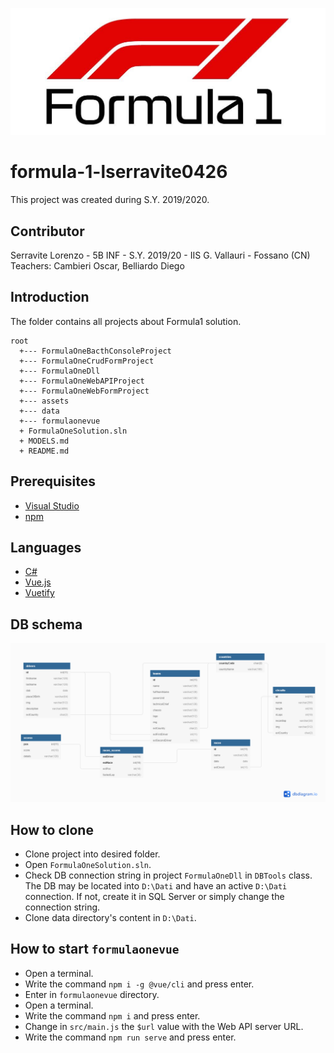 ![F1 LOGO](./assets/F1_LOGO.jpg)

# formula-1-lserravite0426
This project was created during S.Y. 2019/2020.

## Contributor
Serravite Lorenzo - 5B INF - S.Y. 2019/20 - IIS G. Vallauri - Fossano (CN)<br>
Teachers: Cambieri Oscar, Belliardo Diego

## Introduction
The folder contains all projects about Formula1 solution.
```
root
  +--- FormulaOneBacthConsoleProject
  +--- FormulaOneCrudFormProject
  +--- FormulaOneDll
  +--- FormulaOneWebAPIProject
  +--- FormulaOneWebFormProject
  +--- assets
  +--- data
  +--- formulaonevue
  + FormulaOneSolution.sln
  + MODELS.md
  + README.md
```

## Prerequisites
- [Visual Studio](https://docs.microsoft.com/it-it/visualstudio/install/install-visual-studio?view=vs-2019)
- [npm](https://npmjs.com/)
## Languages
- [C#](https://www.google.com/url?sa=t&rct=j&q=&esrc=s&source=web&cd=1&cad=rja&uact=8&ved=2ahUKEwjPkcmpnazpAhWGKewKHTUPCDAQFjAAegQIARAB&url=https%3A%2F%2Fdocs.microsoft.com%2Fit-it%2Fdotnet%2Fcsharp%2Fgetting-started%2F&usg=AOvVaw1LxYKYITulVD7qrq9VtlXi)
- [Vue.js](https://www.vuejs.org/)
- [Vuetify](https://vuetifyjs.com/)

## DB schema
![DB Schema](./assets/f1-schema.png)

## How to clone
- Clone project into desired folder.
- Open `FormulaOneSolution.sln`.
- Check DB connection string in project  `FormulaOneDll` in `DBTools` class. The DB may be located into `D:\Dati` and have an active `D:\Dati` connection. If not, create it in SQL Server or simply change the connection string.
- Clone data directory's content in `D:\Dati`.

## How to start `formulaonevue`
- Open a terminal.
- Write the command `npm i -g @vue/cli` and press enter.
- Enter in `formulaonevue` directory.
- Open a terminal.
- Write the command `npm i` and press enter.
- Change in `src/main.js` the `$url` value with the Web API server URL.
- Write the command `npm run serve` and press enter.